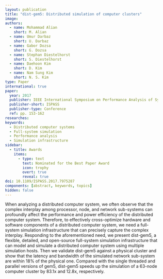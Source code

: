 ```yaml
---
layout: publication
title: "dist-gem5: Distributed simulation of computer clusters"
image:
authors:
  - name: Mohammad Alian
    short: M. Alian
  - name: Umur Darbaz
    short: U. Darbaz
  - name: Gabor Dozsa
    short: G. Dozsa
  - name: Stephan Diestelhorst
    short: S. Diestelhorst
  - name: Daehoon Kim
    short: D. Kim
  - name: Nam Sung Kim
    short: N. S. Kim
type: Paper
international: true
paper:
  year: 2017
  publisher: IEEE International Symposium on Performance Analysis of Systems and Software
  publisher-short: ISPASS
  publisher-type: Conference
  ref: pp. 153-162
researches: 
keywords:
  - Distributed computer systems
  - Full-system simulation
  - Performance analysis
  - Simulation infrastructure
sidebar:
  - title: Awards
    items:
      - type: text
        text: Nominated for the Best Paper Award
        icon: trophy
        overt: true
        reveal: true
doi: 10.1109/ISPASS.2017.7975287
components: [abstract, keywords, topics]
hidden: false
---
```


When analyzing a distributed computer system, we often observe that the complex interplay among processor, node, and network sub-systems can profoundly affect the performance and power efficiency of the distributed computer system. Therefore, to effectively cross-optimize hardware and software components of a distributed computer system, we need a full-system simulation infrastructure that can precisely capture the complex interplay. Responding to the aforementioned need, we present dist-gem5, a flexible, detailed, and open-source full-system simulation infrastructure that can model and simulate a distributed computer system using multiple simulation hosts. Then we validate dist-gem5 against a physical cluster and show that the latency and bandwidth of the simulated network sub-system are within 18% of the physical one. Compared with the single threaded and parallel versions of gem5, dist-gem5 speeds up the simulation of a 63-node computer cluster by 83.1x and 12.8x, respectively.